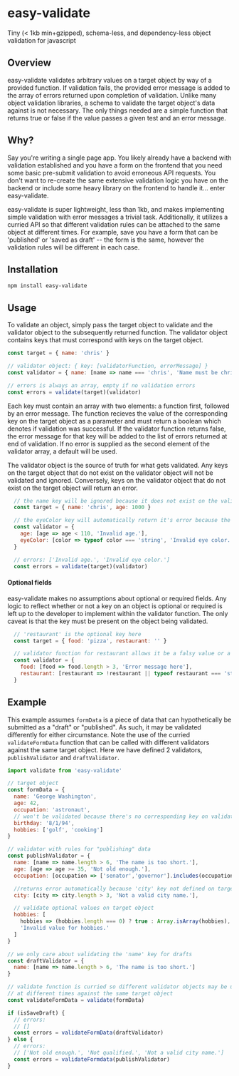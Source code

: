 # easy-validate
Tiny (< 1kb min+gzipped), schema-less, and dependency-less object validation for javascript

## Overview

easy-validate validates arbitrary values on a target object by way of a provided function. If validation fails, the provided error message is added to the array of errors returned upon completion of validation. Unlike many object validation libraries, a schema to validate the target object's data against is not necessary. The only things needed are a simple function that returns true or false if the value passes a given test and an error message.

## Why?

Say you're writing a single page app. You likely already have a backend with validation established and you have a form on the frontend that you need some basic pre-submit validation to avoid erroneous API requests. You don't want to re-create the same extensive validation logic you have on the backend or include some heavy library on the frontend to handle it... enter easy-validate.

easy-validate is super lightweight, less than 1kb, and makes implementing simple validation with error messages a trivial task. Additionally, it utilizes a curried API so that different validation rules can be attached to the same object at different times. For example, save you have a form that can be 'published' or 'saved as draft' -- the form is the same, however the validation rules will be different in each case.

## Installation

```
npm install easy-validate
```

## Usage

To validate an object, simply pass the target object to validate and the validator object to the subsequently returned function. The validator object contains keys that must correspond with keys on the target object.

```js
const target = { name: 'chris' }

// validator object: { key: [validatorFunction, errorMessage] }
const validator = { name: [name => name === 'chris', 'Name must be chris!'] }

// errors is always an array, empty if no validation errors
const errors = validate(target)(validator)
```

Each key must contain an array with two elements: a function first, followed by an error message. The function recieves the value of the corresponding key on the target object as a parameter and must return a boolean which denotes if validation was successful. If the validator function returns false, the error message for that key will be added to the list of errors returned at end of validation. If no error is supplied as the second element of the validator array, a default will be used.

The validator object is the source of truth for what gets validated. Any keys on the target object that do not exist on the validator object will not be validated and ignored. Conversely, keys on the validator object that do not exist on the target object will return an error.

```js
  // the name key will be ignored because it does not exist on the validator object.
  const target = { name: 'chris', age: 1000 }

  // the eyeColor key will automatically return it's error because the property is missing from the target object
  const validator = {
    age: [age => age < 110, 'Invalid age.'],
    eyeColor: [color => typeof color === 'string', 'Invalid eye color.']
  }

  // errors: ['Invalid age.', 'Invalid eye color.']
  const errors = validate(target)(validator)
```

#### Optional fields

easy-validate makes no assumptions about optional or required fields. Any logic to reflect whether or not a key on an object is optional or required is left up to the developer to implement within the validator function. The only caveat is that the key must be present on the object being validated.

```js
  // 'restaurant' is the optional key here
  const target = { food: 'pizza', restaurant: '' }

  // validator function for restaurant allows it be a falsy value or a string, thereby making it optional
  const validator = {
    food: [food => food.length > 3, 'Error message here'],
    restaurant: [restaurant => !restaurant || typeof restaurant === 'string', 'invalid restaurant name'],
  }
```

## Example

This example assumes ```formData``` is a piece of data that can hypothetically be submitted as a "draft" or "published". As such, it may be validated differently for either circumstance. Note the use of the curried ```validateFormData``` function that can be called with different validators against the same target object. Here we have defined 2 validators, ```publishValidator``` and ```draftValidator```.

```js
import validate from 'easy-validate'

// target object
const formData = {
  name: 'George Washington',
  age: 42,
  occupation: 'astronaut',
  // won't be validated because there's no corresponding key on validator object
  birthday: '8/1/94',
  hobbies: ['golf', 'cooking']
}

// validator with rules for "publishing" data
const publishValidator = {
  name: [name => name.length > 6, 'The name is too short.'],
  age: [age => age >= 35, 'Not old enough.'],
  occupation: [occupation => ['senator','governor'].includes(occupation), 'Not qualified.'],

  //returns error automatically because 'city' key not defined on target object
  city: [city => city.length > 3, 'Not a valid city name.'],

  // validate optional values on target object
  hobbies: [
    hobbies => (hobbies.length === 0) ? true : Array.isArray(hobbies),
    'Invalid value for hobbies.'
  ]
}

// we only care about validating the 'name' key for drafts
const draftValidator = {
  name: [name => name.length > 6, 'The name is too short.']
}

// validate function is curried so different validator objects may be used
// at different times against the same target object
const validateFormData = validate(formData)

if (isSaveDraft) {
  // errors:
  // []
  const errors = validateFormData(draftValidator)
} else {
  // errors:
  // ['Not old enough.', 'Not qualified.', 'Not a valid city name.']
  const errors = validateFormdata(publishValidator)
}
```
